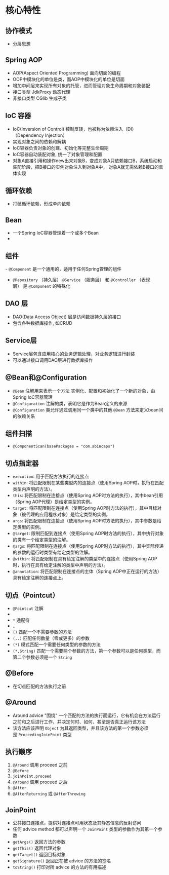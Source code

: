 # 核心特性

## 协作模式

- 分层思想

## Spring AOP

- AOP(Aspect Oriented Programming) 面向切面的编程 
- OOP中模块化的单位是类，而AOP中模块化的单位是切面
- 增加中间层来实现所有对象的托管，进而管理对象生命周期和对象装配
- 接口类型 JdkProxy 动态代理
- 非接口类型 CGlib 生成子类

## IoC 容器 

- IoC(Inversion of Control) 控制反转，也被称为依赖注入（DI）（Dependency Injection）
- 实现对象之间的依赖和解耦
- IoC容器负责对象的创建、初始化等完整生命周期
- IoC容器自动装配对象, 统一了对象管理和配置
- 对象A直接引用和操作new出来对象B，变成对象A只依赖接口B，系统启动和装配阶段，把B接口的实例对象注入到对象A中， 对象A就无需依赖B接口的具体实现

## 循环依赖

- 打破循环依赖，形成单向依赖


## Bean

- 一个Spring IoC容器管理着一个或多个Bean
- 

## 组件

- `@Component` 是一个通用的，适用于任何Spring管理的组件
- `@Repository` （持久层） `@Service` （服务层） 和 `@Controller` （表现层） 是 `@Component` 的特殊化

## DAO 层

- DAO(Data Access Object) 层是访问数据持久层的接口
- 包含各种数据库操作, 如CRUD

## Service层

- Service层包含应用核心的业务逻辑处理，对业务逻辑进行封装
- 可以通过接口调用DAO层进行数据库操作

## @Bean和@Configuration

- `@Bean` 注解用来表示一个方法 实例化、配置和初始化了一个新的对象，由Spring IoC容器管理
- `@Configuration` 注解的类，表明它是作为Bean定义的来源
- `@Configuration` 类允许通过调用同一个类中的其他 `@Bean` 方法来定义bean间的依赖关系

## 组件扫描

- `@ComponentScan(basePackages = "com.abincaps")` 

## 切点指定器

- `execution`: 用于匹配方法执行的连接点
- `within`: 将匹配限制在某些类型内的连接点（使用Spring AOP时，执行在匹配类型内声明的方法）。
- `this`: 将匹配限制在连接点（使用Spring AOP时方法的执行），其中bean引用（Spring AOP代理）是给定类型的实例。 
- `target`: 将匹配限制在连接点（使用Spring AOP时方法的执行），其中目标对象（被代理的应用程序对象）是给定类型的实例。
- `args`: 将匹配限制在连接点（使用Spring AOP时方法的执行），其中参数是给定类型的实例。 
- `@target`: 限制匹配到连接点（使用Spring AOP时方法的执行），其中执行对象的类有一个给定类型的注解。  
- `@args`: 将匹配限制在连接点（使用Spring AOP时方法的执行），其中实际传递的参数的运行时类型有给定类型的注解。
- `@within`: 将匹配限制在具有给定注解的类型中的连接点（使用Spring AOP时，执行在具有给定注解的类型中声明的方法）。
- `@annotation`: 将匹配限制在连接点的主体（Spring AOP中正在运行的方法）具有给定注解的连接点上。

## 切点（Pointcut）

- `@Pointcut` 注解
- 
- `*` 通配符
- ..
- `()` 匹配一个不需要参数的方法
- `(..)` 匹配任何数量（零或更多）的参数
- `(*)` 模式匹配一个需要任何类型的参数的方法
- `(*,String)` 匹配一个需要两个参数的方法，第一个参数可以是任何类型，而第二个参数必须是一个 `String`

## @Before

- 在切点匹配的方法执行之前

## @Around

- Around advice "围绕" 一个匹配的方法的执行而运行，它有机会在方法运行之前和之后进行工作，并决定何时、如何、甚至是否真正运行该方法
- 该方法应该声明 `Object` 为其返回类型，并且该方法的第一个参数必须是 `ProceedingJoinPoint` 类型

## 执行顺序

1. `@Around` 调用 proceed 之前
2. `@Before`
3. `joinPoint.proceed`
4. `@Around` 调用 proceed 之后
5. `@After`
6. `@AfterReturning` 或 `@AfterThrowing`

## JoinPoint

- 公共接口连接点，提供对连接点可用状态及其静态信息的反射访问
- 任何 advice method 都可以声明一个 `JoinPoint` 类型的参数作为其第一个参数
- `getArgs()` 返回方法的参数
- `getThis()` 返回代理对象
- `getTarget()` 返回目标对象
- `getSignature()` 返回正在被 advice 的方法的签名
- `toString()` 打印对所 advice 的方法的有用描述



